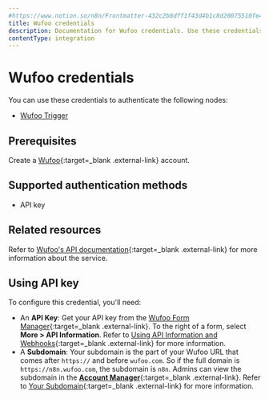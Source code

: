 ```yaml
---
#https://www.notion.so/n8n/Frontmatter-432c2b8dff1f43d4b1c8d20075510fe4
title: Wufoo credentials
description: Documentation for Wufoo credentials. Use these credentials to authenticate Wufoo in n8n, a workflow automation platform.
contentType: integration
---
```


# Wufoo credentials

You can use these credentials to authenticate the following nodes:

- [Wufoo Trigger](/integrations/builtin/trigger-nodes/n8n-nodes-base.wufootrigger/)

## Prerequisites

Create a [Wufoo](https://wufoo.com){:target=_blank .external-link} account.

## Supported authentication methods

- API key

## Related resources

Refer to [Wufoo's API documentation](https://wufoo.github.io/docs/){:target=_blank .external-link} for more information about the service.

## Using API key

To configure this credential, you'll need:

- An **API Key**: Get your API key from the [Wufoo Form Manager](https://app.wufoo.com/#/form-manager){:target=_blank .external-link}. To the right of a form, select **More > API Information**. Refer to [Using API Information and Webhooks](https://help.surveymonkey.com/en/wufoo/integrations/wufoo-api/){:target=_blank .external-link} for more information.
- A **Subdomain**: Your subdomain is the part of your Wufoo URL that comes after `https://` and before `wufoo.com`. So if the full domain is `https://n8n.wufoo.com`, the subdomain is `n8n`. Admins can view the subdomain in the [**Account Manager**](https://help.surveymonkey.com/en/wufoo/account-manager){:target=_blank .external-link}. Refer to [Your Subdomain](https://help.surveymonkey.com/en/wufoo/account/your-subdomain/){:target=_blank .external-link} for more information.

